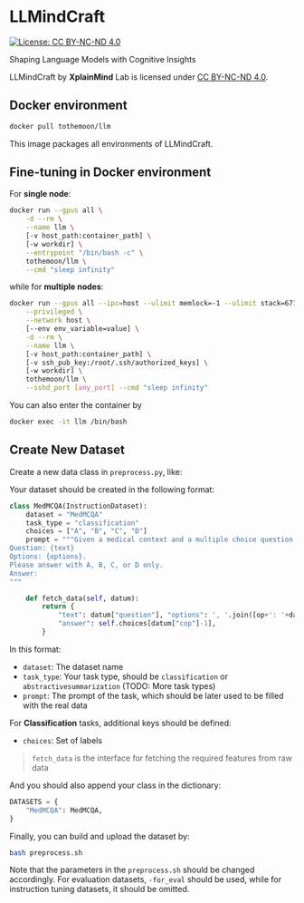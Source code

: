
# LLMindCraft 

[![License: CC BY-NC-ND 4.0](https://img.shields.io/badge/License-CC_BY--NC--ND_4.0-lightgrey.svg)](https://creativecommons.org/licenses/by-nc-nd/4.0/)


Shaping Language Models with Cognitive Insights

LLMindCraft by **XplainMind** Lab is licensed under [CC BY-NC-ND 4.0](https://creativecommons.org/licenses/by-nc-nd/4.0/).

## Docker environment
```bash
docker pull tothemoon/llm
```
This image packages all environments of LLMindCraft. 

## Fine-tuning in Docker environment
For **single node**:
```bash
docker run --gpus all \
    -d --rm \
    --name llm \
    [-v host_path:container_path] \
    [-w workdir] \
    --entrypoint "/bin/bash -c" \
    tothemoon/llm \
    --cmd "sleep infinity"
```
while for **multiple nodes**:
```bash
docker run --gpus all --ipc=host --ulimit memlock=-1 --ulimit stack=67108864 \
    --privileged \
    --network host \
    [--env env_variable=value] \
    -d --rm \
    --name llm \
    [-v host_path:container_path] \
    [-v ssh_pub_key:/root/.ssh/authorized_keys] \
    [-w workdir] \
    tothemoon/llm \
    --sshd_port [any_port] --cmd "sleep infinity"
```

You can also enter the container by
```bash
docker exec -it llm /bin/bash
```

## Create New Dataset

Create a new data class in `preprocess.py`, like:

Your dataset should be created in the following format:

```python
class MedMCQA(InstructionDataset):
    dataset = "MedMCQA"
    task_type = "classification"
    choices = ["A", "B", "C", "D"]
    prompt = """Given a medical context and a multiple choice question related to it, select the correct answer from the four options.
Question: {text}
Options: {options}.
Please answer with A, B, C, or D only.
Answer:
"""

    def fetch_data(self, datum):
        return {
            "text": datum["question"], "options": ', '.join([op+': '+datum[k] for k, op in zip(['opa', 'opb', 'opc', 'opd'], self.choices)]),
            "answer": self.choices[datum["cop"]-1],
        }
```

In this format:

- `dataset`: The dataset name
- `task_type`: Your task type, should be `classification` or `abstractivesummarization` (TODO: More task types)
- `prompt`: The prompt of the task, which should be later used to be filled with the real data

For **Classification** tasks, additional keys should be defined:

- `choices`: Set of labels

> `fetch_data` is the interface for fetching the required features from raw data

And you should also append your class in the dictionary:

```python
DATASETS = {
    "MedMCQA": MedMCQA,
}

```

Finally, you can build and upload the dataset by:
```bash
bash preprocess.sh
```
Note that the parameters in the `preprocess.sh` should be changed accordingly. For evaluation datasets, `-for_eval` should be used, while for instruction tuning datasets, it should be omitted.
